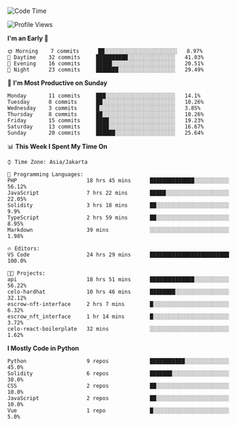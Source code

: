 <!--START_SECTION:waka-->
![Code Time](http://img.shields.io/badge/Code%20Time-1%2C129%20hrs%2017%20mins-blue)

![Profile Views](http://img.shields.io/badge/Profile%20Views-0-blue)

**I'm an Early 🐤** 

```text
🌞 Morning    7 commits      ██░░░░░░░░░░░░░░░░░░░░░░░   8.97% 
🌆 Daytime    32 commits     ██████████░░░░░░░░░░░░░░░   41.03% 
🌃 Evening    16 commits     █████░░░░░░░░░░░░░░░░░░░░   20.51% 
🌙 Night      23 commits     ███████░░░░░░░░░░░░░░░░░░   29.49%

```
📅 **I'm Most Productive on Sunday** 

```text
Monday       11 commits     ███░░░░░░░░░░░░░░░░░░░░░░   14.1% 
Tuesday      8 commits      ██░░░░░░░░░░░░░░░░░░░░░░░   10.26% 
Wednesday    3 commits      █░░░░░░░░░░░░░░░░░░░░░░░░   3.85% 
Thursday     8 commits      ██░░░░░░░░░░░░░░░░░░░░░░░   10.26% 
Friday       15 commits     ████░░░░░░░░░░░░░░░░░░░░░   19.23% 
Saturday     13 commits     ████░░░░░░░░░░░░░░░░░░░░░   16.67% 
Sunday       20 commits     ██████░░░░░░░░░░░░░░░░░░░   25.64%

```


📊 **This Week I Spent My Time On** 

```text
⌚︎ Time Zone: Asia/Jakarta

💬 Programming Languages: 
PHP                      18 hrs 45 mins      ██████████████░░░░░░░░░░░   56.12% 
JavaScript               7 hrs 22 mins       █████░░░░░░░░░░░░░░░░░░░░   22.05% 
Solidity                 3 hrs 18 mins       ██░░░░░░░░░░░░░░░░░░░░░░░   9.9% 
TypeScript               2 hrs 59 mins       ██░░░░░░░░░░░░░░░░░░░░░░░   8.95% 
Markdown                 39 mins             ░░░░░░░░░░░░░░░░░░░░░░░░░   1.98%

🔥 Editors: 
VS Code                  24 hrs 29 mins      █████████████████████████   100.0%

🐱‍💻 Projects: 
api                      18 hrs 51 mins      ██████████████░░░░░░░░░░░   56.22% 
celo-hardhat             10 hrs 46 mins      ████████░░░░░░░░░░░░░░░░░   32.12% 
escrow-nft-interface     2 hrs 7 mins        █░░░░░░░░░░░░░░░░░░░░░░░░   6.32% 
escrow_nft_interface     1 hr 14 mins        █░░░░░░░░░░░░░░░░░░░░░░░░   3.72% 
celo-react-boilerplate   32 mins             ░░░░░░░░░░░░░░░░░░░░░░░░░   1.62%

```

**I Mostly Code in Python** 

```text
Python                   9 repos             ███████████░░░░░░░░░░░░░░   45.0% 
Solidity                 6 repos             ███████░░░░░░░░░░░░░░░░░░   30.0% 
CSS                      2 repos             ██░░░░░░░░░░░░░░░░░░░░░░░   10.0% 
JavaScript               2 repos             ██░░░░░░░░░░░░░░░░░░░░░░░   10.0% 
Vue                      1 repo              █░░░░░░░░░░░░░░░░░░░░░░░░   5.0%

```



<!--END_SECTION:waka-->
